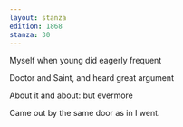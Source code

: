 ```yaml
---
layout: stanza
edition: 1868
stanza: 30
---
```


Myself when young did eagerly frequent

Doctor and Saint, and heard great argument

About it and about: but evermore

Came out by the same door as in I went.
